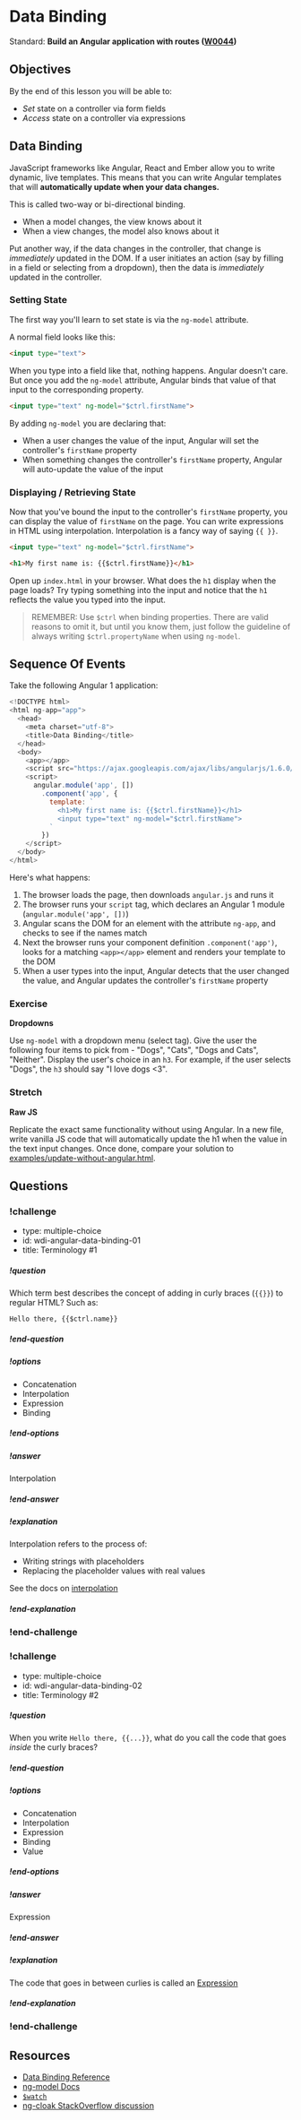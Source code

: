# Data Binding

Standard: **Build an Angular application with routes (<a href="#">W0044</a>)**

## Objectives

By the end of this lesson you will be able to:

- _Set_ state on a controller via form fields
- _Access_ state on a controller via expressions

## Data Binding

JavaScript frameworks like Angular, React and Ember allow you to write dynamic, live templates. This means that you can write Angular templates that will **automatically update when your data changes.**

This is called two-way or bi-directional binding.

* When a model changes, the view knows about it
* When a view changes, the model also knows about it

Put another way, if the data changes in the controller, that change is _immediately_ updated in the DOM.  If a user initiates an action (say by filling in a field or selecting from a dropdown), then the data is _immediately_ updated in the controller.

### Setting State

The first way you'll learn to set state is via the `ng-model` attribute.

A normal field looks like this:

```html
<input type="text">
```

When you type into a field like that, nothing happens.  Angular doesn't care.  But once you add the `ng-model` attribute, Angular binds that value of that input to the corresponding property.

```html
<input type="text" ng-model="$ctrl.firstName">
```

By adding `ng-model` you are declaring that:

- When a user changes the value of the input, Angular will set the controller's `firstName` property
- When something changes the controller's `firstName` property, Angular will auto-update the value of the input

### Displaying / Retrieving State

Now that you've bound the input to the controller's `firstName` property, you can display the value of `firstName` on the page.  You can write expressions in HTML using interpolation.  Interpolation is a fancy way of saying `{{ }}`.

```html
<input type="text" ng-model="$ctrl.firstName">

<h1>My first name is: {{$ctrl.firstName}}</h1>
```

Open up `index.html` in your browser. What does the `h1` display when the page loads? Try typing something into the input and notice that the `h1` reflects the value you typed into the input.

> REMEMBER: Use `$ctrl` when binding properties.  There are valid reasons to omit it, but until you know them, just follow the guideline of always writing `$ctrl.propertyName` when using `ng-model`.

## Sequence Of Events

Take the following Angular 1 application:

```js
<!DOCTYPE html>
<html ng-app="app">
  <head>
    <meta charset="utf-8">
    <title>Data Binding</title>
  </head>
  <body>
    <app></app>
    <script src="https://ajax.googleapis.com/ajax/libs/angularjs/1.6.0/angular.js"></script>
    <script>
      angular.module('app', [])
        .component('app', {
          template: `
            <h1>My first name is: {{$ctrl.firstName}}</h1>
            <input type="text" ng-model="$ctrl.firstName">
          `
        })
    </script>
  </body>
</html>
```

Here's what happens:

1. The browser loads the page, then downloads `angular.js` and runs it
1. The browser runs your `script` tag, which declares an Angular 1 module (`angular.module('app', [])`)
1. Angular scans the DOM for an element with the attribute `ng-app`, and checks to see if the names match
1. Next the browser runs your component definition `.component('app')`, looks for a matching `<app></app>` element and renders your template to the DOM
1. When a user types into the input, Angular detects that the user changed the value, and Angular updates the controller's `firstName` property

### Exercise

**Dropdowns**

Use `ng-model` with a dropdown menu (select tag). Give the user the following four items to pick from - "Dogs", "Cats", "Dogs and Cats", "Neither". Display the user's choice in an `h3`. For example, if the user selects "Dogs", the `h3` should say "I love dogs <3".

### Stretch

**Raw JS**

Replicate the exact same functionality without using Angular. In a new file, write vanilla JS code that will automatically update the h1 when the value in the text input changes. Once done, compare your solution to [examples/update-without-angular.html](https://github.com/gSchool/angular-examples/blob/master/update-without-angular.html).

## Questions


### !challenge
* type: multiple-choice
* id: wdi-angular-data-binding-01
* title: Terminology #1

##### !question
Which term best describes the concept of adding in curly braces (`{{}}`) to regular HTML?  Such as:

```
Hello there, {{$ctrl.name}}
```
##### !end-question

##### !options
- Concatenation
- Interpolation
- Expression
- Binding
##### !end-options

##### !answer
Interpolation
##### !end-answer

##### !explanation
Interpolation refers to the process of:

- Writing strings with placeholders
- Replacing the placeholder values with real values

See the docs on [interpolation](https://docs.angularjs.org/guide/interpolation)
##### !end-explanation
### !end-challenge


### !challenge
* type: multiple-choice
* id: wdi-angular-data-binding-02
* title: Terminology #2

##### !question
When you write `Hello there, {{...}}`, what do you call the code that goes _inside_ the curly braces?
##### !end-question

##### !options
- Concatenation
- Interpolation
- Expression
- Binding
- Value
##### !end-options

##### !answer
Expression
##### !end-answer

##### !explanation
The code that goes in between curlies is called an [Expression](https://docs.angularjs.org/guide/expression)
##### !end-explanation
### !end-challenge


## Resources

* [Data Binding Reference](https://docs.angularjs.org/guide/databinding)
* [ng-model Docs](https://docs.angularjs.org/api/ng/directive/ngModel)
* [`$watch`](https://www.ng-book.com/p/The-Digest-Loop-and-apply/)
* [ng-cloak StackOverflow discussion](http://stackoverflow.com/questions/12866447/prevent-double-curly-brace-notation-from-displaying-momentarily-before-angular-j)
